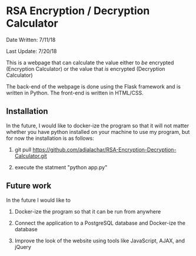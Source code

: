 # RSA Encryption / Decryption Calculator


Date Written: 7/11/18

Last Update: 7/20/18



This is a webpage that can calculate the value either to *be* encrypted (Encryption Calculator) or the value that *is* encrypted (Decryption Calculator)

The back-end of the webpage is done using the Flask framework and is written in Python. The front-end is written in HTML/CSS.


## Installation

In the future, I would like to docker-ize the program so that it will not matter whether you have python installed on your machine to use my program, but for now the installation is as follows:


1. git pull https://github.com/adialachar/RSA-Encryption-Decryption-Calculator.git


2. execute the statment "python app.py"


## Future work


In the future I would like to 


1. Docker-ize the program so that it can be run from anywhere

2. Connect the application to a PostgreSQL database and Docker-ize the database

3. Improve the look of the website using tools like JavaScript, AJAX, and jQuery


